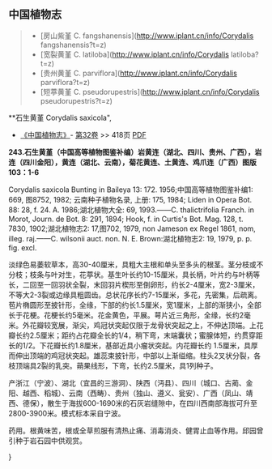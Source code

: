 

## 中国植物志

> * [房山紫堇  C.  fangshanensis](http://www.iplant.cn/info/Corydalis fangshanensis?t=z)
> * [宽裂黄堇  C.  latiloba](http://www.iplant.cn/info/Corydalis latiloba?t=z)
> * [贵州黄堇  C.  parviflora](http://www.iplant.cn/info/Corydalis parviflora?t=z)
> * [短葶黄堇  C.  pseudorupestris](http://www.iplant.cn/info/Corydalis pseudorupestris?t=z)

**石生黄堇 Corydalis saxicola",

* [《中国植物志》](http://www.iplant.cn/frps)- [第32卷](http://www.iplant.cn/frps/vol/32) >> 418页 [PDF](http://www.iplant.cn/frps/pdf/32/418.pdf)

**243.石生黄堇（中国高等植物图鉴补编）岩黄连（湖北、四川、贵州、广西），岩连（四川金阳），黄连（湖北、云南），菊花黄连、土黄连、鸡爪连（广西）图版103：1-6**

Corydalis saxicola Bunting in Baileya 13: 172. 1956;中国高等植物图鉴补编1: 669, 图8752, 1982; 云南种子植物名录, 上册: 175, 1984; Liden in Opera Bot. 88: 28, f. 24. A. 1986;湖北植物大全: 69, 1993.——C. thalictrifolia Franch. in Morot, Journ. de Bot. 8: 291, 1894; Hook, f. in Curtis's Bot. Mag. 128, t. 7830, 1902;湖北植物志2: 17,图702, 1979, non Jameson ex Regel 1861, nom, illeg. raj.——C. wilsonii auct. non. N. E. Brown:湖北植物志2: 19, 1979, p. p. fig. excl.

淡绿色易萎软草本，高30-40厘米，具粗大主根和单头至多头的根茎。茎分枝或不分枝；枝条与叶对生，花葶状。基生叶长约10-15厘米，具长柄，叶片约与叶柄等长，二回至一回羽状全裂，末回羽片楔形至倒卵形，约长2-4厘米，宽2-3厘米，不等大2-3裂或边缘具粗圆齿。总状花序长约7-15厘米，多花，先密集，后疏离。苞片椭圆形至披针形，全缘，下部的约长1.5厘米，宽1厘米，上部的渐狭小，全部长于花梗。花梗长约5毫米。花金黄色，平展。萼片近三角形，全缘，长约2毫米。外花瓣较宽展，渐尖，鸡冠状突起仅限于龙骨状突起之上，不伸达顶端。上花瓣长约2.5厘米；距约占花瓣全长的1/4，稍下弯，末端囊状；蜜腺体短，约贯穿距长的1/2。下花瓣长约1.8厘米，基部近具小瘤状突起。内花瓣长约 1.5厘米，具厚而伸出顶端的鸡冠状突起。雄蕊束披针形，中部以上渐缢缩。柱头2叉状分裂，各枝顶端具2裂的乳突。蒴果线形，下弯，长约2.5厘米，具1列种子。

产浙江（宁波）、湖北（宜昌的三游洞）、陕西（沔县）、四川（城口、古蔺、金阳、越西、稻城）、云南（西畴）、贵州（独山、遵义、瓮安）、广西（凤山、靖西、德保），散生于海拔600-1690米的石灰岩缝隙中，在四川西南部海拔可升至2800-3900米。模式标本采自宁波。

药用。根黄味苦，根或全草煎服有清热止痛、消毒消炎、健胃止血等作用。邱园曾引种于岩石园中供观赏。

}